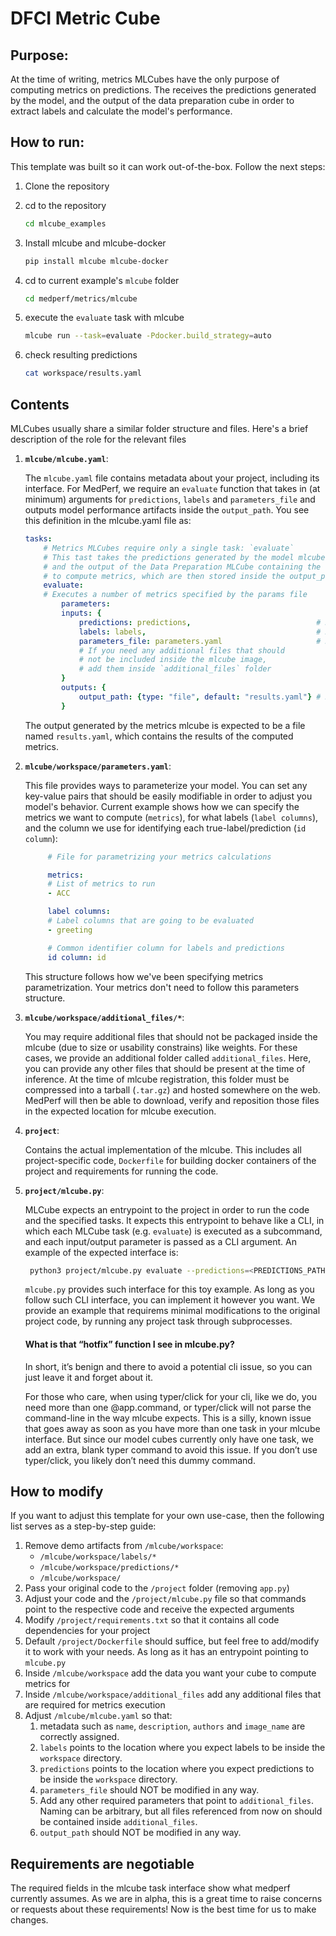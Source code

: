 # DFCI Metric Cube

## Purpose:
At the time of writing, metrics MLCubes have the only purpose of computing metrics on predictions. The receives the predictions generated by the model, and the output of the data preparation cube in order to extract labels and calculate the model's performance.

## How to run:
This template was built so it can work out-of-the-box. Follow the next steps:

1. Clone the repository
2. cd to the repository
   ```bash
   cd mlcube_examples
   ```
3. Install mlcube and mlcube-docker

   ```bash
   pip install mlcube mlcube-docker
   ```
4. cd to current example's `mlcube` folder

   ```bash
   cd medperf/metrics/mlcube
   ```
5. execute the `evaluate` task with mlcube
   ```bash
   mlcube run --task=evaluate -Pdocker.build_strategy=auto
   ```
6. check resulting predictions
   ```bash
   cat workspace/results.yaml
   ```

## Contents

MLCubes usually share a similar folder structure and files. Here's a brief description of the role for the relevant files

1. __`mlcube/mlcube.yaml`__: 
   
   The `mlcube.yaml` file contains metadata about your project, including its interface. For MedPerf, we require an `evaluate` function that takes in (at minimum) arguments for `predictions`, `labels` and `parameters_file` and outputs model performance artifacts inside the `output_path`. You see this definition in the mlcube.yaml file as:

    ```yml
    tasks:
        # Metrics MLCubes require only a single task: `evaluate`
        # This tast takes the predictions generated by the model mlcube (as a directory)
        # and the output of the Data Preparation MLCube containing the labels (as a directory)
        # to compute metrics, which are then stored inside the output_path 
        evaluate:
        # Executes a number of metrics specified by the params file
            parameters:
            inputs: {
                predictions: predictions,                            # Required. Where to find the predictions. MUST be a folder
                labels: labels,                                      # Required. Where to find the labels. MUST be a folder
                parameters_file: parameters.yaml                     # Required. Helper file to provide additional arguments. Value MUST be parameters.yaml
                # If you need any additional files that should 
                # not be included inside the mlcube image, 
                # add them inside `additional_files` folder
            }
            outputs: {
                output_path: {type: "file", default: "results.yaml"} # Required. Where to write the metrics results. Value MUST be results.yaml
            }
    ```
    The output generated by the metrics mlcube is expected to be a file named `results.yaml`, which contains the results of the computed metrics.

2. __`mlcube/workspace/parameters.yaml`__:

   This file provides ways to parameterize your model. You can set any key-value pairs that should be easily modifiable in order to adjust you model's behavior. Current example shows how we can specify the metrics we want to compute (`metrics`), for what labels (`label columns`), and the column we use for identifying each true-label/prediction (`id column`):
   ```yml
        # File for parametrizing your metrics calculations

        metrics:
        # List of metrics to run
        - ACC

        label columns:
        # Label columns that are going to be evaluated
        - greeting

        # Common identifier column for labels and predictions
        id column: id
   ```

   This structure follows how we've been specifying metrics parametrization. Your metrics don't need to follow this parameters structure.

3. __`mlcube/workspace/additional_files/*`__:
   
   You may require additional files that should not be packaged inside the mlcube (due to size or usability constrains) like weights. For these cases, we provide an additional folder called `additional_files`. Here, you can provide any other files that should be present at the time of inference. At the time of mlcube registration, this folder must be compressed into a tarball (`.tar.gz`) and hosted somewhere on the web. MedPerf will then be able to download, verify and reposition those files in the expected location for mlcube execution. 

4. __`project`__: 
   
   Contains the actual implementation of the mlcube. This includes all project-specific code, `Dockerfile` for building docker containers of the project and requirements for running the code.

5. __`project/mlcube.py`__:
   
   MLCube expects an entrypoint to the project in order to run the code and the specified tasks. It expects this entrypoint to behave like a CLI, in which each MLCube task (e.g. `evaluate`) is executed as a subcommand, and each input/output parameter is passed as a CLI argument. An example of the expected interface is:
   ```bash
    python3 project/mlcube.py evaluate --predictions=<PREDICTIONS_PATH>  --labels=<LABELS_PATH> --parameters_file=<PARAMETERS_FILE> --output_path=<OUTPUT_PATH>
   ```
   `mlcube.py` provides such interface for this toy example. As long as you follow such CLI interface, you can implement it however you want. We provide an example that requirems minimal modifications to the original project code, by running any project task through subprocesses.

   #### __What is that “hotfix” function I see in mlcube.py?__

    In short, it’s benign and there to avoid a potential cli issue, so you can just leave it and forget about it.

    For those who care, when using typer/click for your cli, like we do, you need more than one @app.command, or typer/click will not parse the command-line in the way mlcube expects. This is a silly, known issue that goes away as soon as you have more than one task in your mlcube interface. But since our model cubes currently only have one task, we add an extra, blank typer command to avoid this issue. If you don’t use typer/click, you likely don’t need this dummy command.

## How to modify
If you want to adjust this template for your own use-case, then the following list serves as a step-by-step guide:
1. Remove demo artifacts from `/mlcube/workspace`: 
     - `/mlcube/workspace/labels/*`
     - `/mlcube/workspace/predictions/*`
     - `/mlcube/workspace/`
2. Pass your original code to the `/project` folder (removing `app.py`) 
3. Adjust your code and the `/project/mlcube.py` file so that commands point to the respective code and receive the expected arguments
4. Modify `/project/requirements.txt` so that it contains all code dependencies for your project
5. Default `/project/Dockerfile` should suffice, but feel free to add/modify it to work with your needs. As long as it has an entrypoint pointing to `mlcube.py`
6. Inside `/mlcube/workspace` add the data you want your cube to compute metrics for
7. Inside `/mlcube/workspace/additional_files` add any additional files that are required for metrics execution
8. Adjust `/mlcube/mlcube.yaml` so that:
   1. metadata such as `name`, `description`, `authors` and `image_name` are correctly assigned.
   2. `labels` points to the location where you expect labels to be inside the `workspace` directory.
   3. `predictions` points to the location where you expect predictions to be inside the `workspace` directory.
   4. `parameters_file` should NOT be modified in any way.
   6. Add any other required parameters that point to `additional_files`. Naming can be arbitrary, but all files referenced from now on should be contained inside `additional_files`.
   7. `output_path` should NOT be modified in any way.

## Requirements are negotiable
The required fields in the mlcube task interface show what medperf currently assumes. As we are in alpha, this is a great time to raise concerns or requests about these requirements! Now is the best time for us to make changes.
